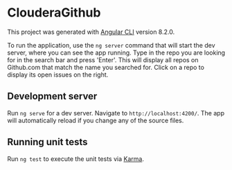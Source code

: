 # ClouderaGithub

This project was generated with [Angular CLI](https://github.com/angular/angular-cli) version 8.2.0.

To run the application, use the `ng server` command that will start the dev server, where you can see the app running. Type in the repo you are looking for in the search bar and press 'Enter'. This will display all repos on Github.com that match the name you searched for. Click on a repo to display its open issues on the right.

## Development server

Run `ng serve` for a dev server. Navigate to `http://localhost:4200/`. The app will automatically reload if you change any of the source files.

## Running unit tests

Run `ng test` to execute the unit tests via [Karma](https://karma-runner.github.io).

